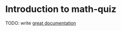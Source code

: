 # Introduction to math-quiz

TODO: write [great documentation](http://jacobian.org/writing/what-to-write/)
